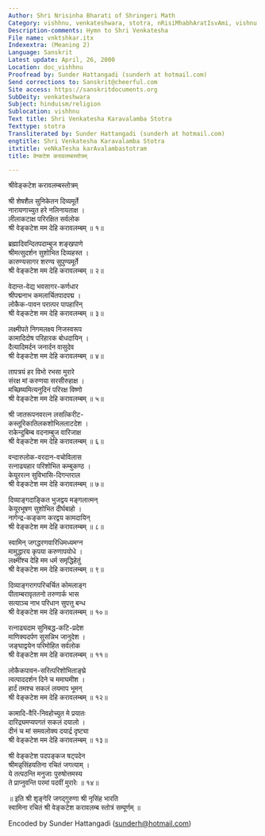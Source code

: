 ```yaml
---
Author: Shri Nrisinha Bharati of Shringeri Math
Category: vishhnu, venkateshwara, stotra, nRisiMhabhAratIsvAmi, vishnu
Description-comments: Hymn to Shri Venkatesha
File name: vnktshkar.itx
Indexextra: (Meaning 2)
Language: Sanskrit
Latest update: April, 26, 2000
Location: doc_vishhnu
Proofread by: Sunder Hattangadi (sunderh at hotmail.com)
Send corrections to: Sanskrit@cheerful.com
Site access: https://sanskritdocuments.org
SubDeity: venkateshwara
Subject: hinduism/religion
Sublocation: vishhnu
Text title: Shri Venkatesha Karavalamba Stotra
Texttype: stotra
Transliterated by: Sunder Hattangadi (sunderh at hotmail.com)
engtitle: Shri Venkatesha Karavalamba Stotra
itxtitle: veNkaTesha karAvalambastotram
title: वेण्कटेश करावलम्बस्तोत्रम्

---
```

  
 श्रीवेङ्कटेश करावलम्बस्तोत्रम्   
  
श्री शेषशैल सुनिकेतन दिव्यमूर्ते  
       नारायणाच्युत हरे नलिनायताक्ष ।  
लीलाकटाक्ष परिरक्षित सर्वलोक  
       श्री वेङ्कटेश मम देहि करावलम्बम् ॥ १॥  
  
ब्रह्मादिवन्दितपदाम्बुज शङ्खपाणे  
       श्रीमत्सुदर्शन सुशोभित दिव्यहस्त ।  
कारुण्यसागर शरण्य सुपुण्यमूर्ते  
       श्री वेङ्कटेश मम देहि करावलम्बम् ॥ २॥  
  
वेदान्त-वेद्य भवसागर-कर्णधार  
       श्रीपद्मनाभ कमलार्चितपादपद्म ।  
लोकैक-पावन परात्पर पापहारिन्  
       श्री वेङ्कटेश मम देहि करावलम्बम् ॥ ३॥  
  
लक्ष्मीपते निगमलक्ष्य निजस्वरूप  
       कामादिदोष परिहारक बोधदायिन् ।  
दैत्यादिमर्दन जनार्दन वासुदेव  
       श्री वेङ्कटेश मम देहि करावलम्बम् ॥ ४॥  
  
तापत्रयं हर विभो रभसा मुरारे  
       संरक्ष मां करुणया सरसीरुहाक्ष ।  
मच्छिष्यमित्यनुदिनं परिरक्ष विष्णो  
       श्री वेङ्कटेश मम देहि करावलम्बम् ॥ ५॥  
  
श्री जातरूपनवरत्न लसत्किरीट-  
       कस्तूरिकातिलकशोभिललाटदेश ।  
राकेन्दुबिम्ब वदनाम्बुज वारिजाक्ष  
       श्री वेङ्कटेश मम देहि करावलम्बम् ॥ ६॥  
  
वन्दारुलोक-वरदान-वचोविलास  
      रत्नाढ्यहार परिशोभित कम्बुकण्ठ ।  
केयूररत्न सुविभासि-दिगन्तराल  
      श्री वेङ्कटेश मम देहि करावलम्बम् ॥ ७॥  
  
दिव्याङ्गदाङ्कित भुजद्वय मङ्गलात्मन्  
       केयूरभूषण सुशोभित दीर्घबाहो ।  
नागेन्द्र-कङ्कण करद्वय कामदायिन्  
       श्री वेङ्कटेश मम देहि करावलम्बम् ॥ ८॥  
  
स्वामिन् जगद्धरणवारिधिमध्यमग्न  
       मामुद्धारय कृपया करुणापयोधे ।  
लक्ष्मींश्च देहि मम धर्म समृद्धिहेतुं  
       श्री वेङ्कटेश मम देहि करावलम्बम् ॥ ९॥  
  
दिव्याङ्गरागपरिचर्चित कोमलाङ्ग  
       पीताम्बरावृततनो तरुणार्क भास  
सत्याञ्च नाभ परिधान सुपत्तु बन्ध  
       श्री वेङ्कटेश मम देहि करावलम्बम् ॥ १०॥  
  
रत्नाढ्यदाम सुनिबद्ध-कटि-प्रदेश  
       माणिक्यदर्पण सुसन्निभ जानुदेश ।  
जङ्घाद्वयेन परिमोहित सर्वलोक  
       श्री वेङ्कटेश मम देहि करावलम्बम् ॥ ११॥  
  
लोकैकपावन-सरित्परिशोभिताङ्घ्रे  
       त्वत्पाददर्शन दिने च ममाघमीश ।  
हार्दं तमश्च सकलं लयमाप भूमन्  
       श्री वेङ्कटेश मम देहि करावलम्बम् ॥ १२॥  
  
कामादि-वैरि-निवहोच्युत मे प्रयातः  
       दारिद्र्यमप्यपगतं सकलं दयालो ।  
दीनं च मां समवलोक्य दयार्द्र दृष्ट्या  
       श्री वेङ्कटेश मम देहि करावलम्बम् ॥ १३॥  
  
श्री वेङ्कटेश पदपङ्कज षट्पदेन  
       श्रीमन्नृसिंहयतिना रचितं जगत्याम् ।  
ये तत्पठन्ति मनुजाः पुरुषोत्तमस्य  
       ते प्राप्नुवन्ति परमां पदवीं मुरारेः ॥ १४॥  
  
॥ इति श्री शृङ्गेरि जगद्गुरुणा श्री नृसिंह भारति  
स्वामिना रचितं श्री वेङ्कटेश करावलम्ब स्तोत्रं सम्पूर्णम् ॥  
  
  
Encoded by Sunder Hattangadi (sunderh@hotmail.com)  
  
